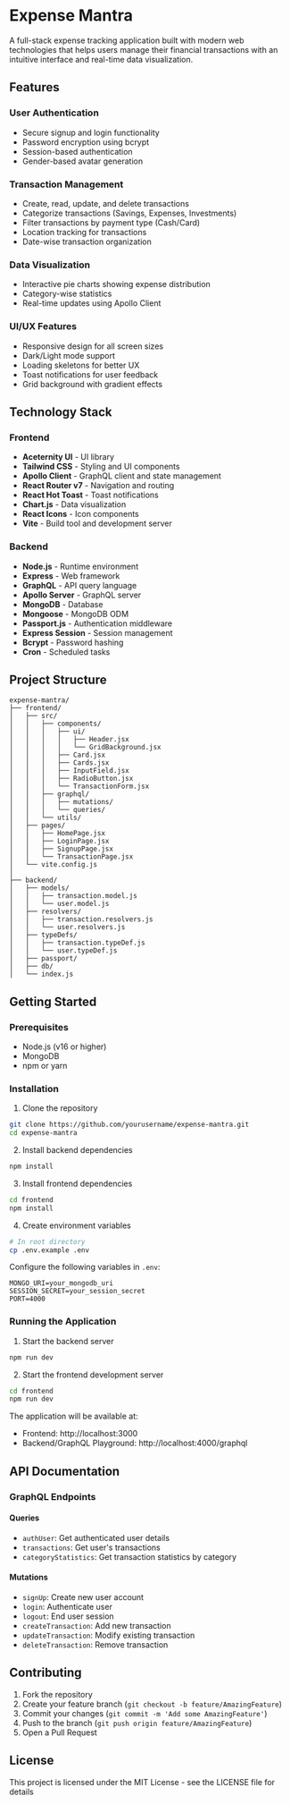 # Expense Mantra

A full-stack expense tracking application built with modern web technologies that helps users manage their financial transactions with an intuitive interface and real-time data visualization.

## Features

### User Authentication
- Secure signup and login functionality
- Password encryption using bcrypt
- Session-based authentication
- Gender-based avatar generation

### Transaction Management
- Create, read, update, and delete transactions
- Categorize transactions (Savings, Expenses, Investments)
- Filter transactions by payment type (Cash/Card)
- Location tracking for transactions
- Date-wise transaction organization

### Data Visualization
- Interactive pie charts showing expense distribution
- Category-wise statistics
- Real-time updates using Apollo Client

### UI/UX Features
- Responsive design for all screen sizes
- Dark/Light mode support
- Loading skeletons for better UX
- Toast notifications for user feedback
- Grid background with gradient effects

## Technology Stack

### Frontend
- **Aceternity UI** - UI library
- **Tailwind CSS** - Styling and UI components
- **Apollo Client** - GraphQL client and state management
- **React Router v7** - Navigation and routing
- **React Hot Toast** - Toast notifications
- **Chart.js** - Data visualization
- **React Icons** - Icon components
- **Vite** - Build tool and development server

### Backend
- **Node.js** - Runtime environment
- **Express** - Web framework
- **GraphQL** - API query language
- **Apollo Server** - GraphQL server
- **MongoDB** - Database
- **Mongoose** - MongoDB ODM
- **Passport.js** - Authentication middleware
- **Express Session** - Session management
- **Bcrypt** - Password hashing
- **Cron** - Scheduled tasks

## Project Structure

```
expense-mantra/
├── frontend/
│   ├── src/
│   │   ├── components/
│   │   │   ├── ui/
│   │   │   │   ├── Header.jsx
│   │   │   │   └── GridBackground.jsx
│   │   │   ├── Card.jsx
│   │   │   ├── Cards.jsx
│   │   │   ├── InputField.jsx
│   │   │   ├── RadioButton.jsx
│   │   │   └── TransactionForm.jsx
│   │   ├── graphql/
│   │   │   ├── mutations/
│   │   │   └── queries/
│   │   └── utils/
│   ├── pages/
│   │   ├── HomePage.jsx
│   │   ├── LoginPage.jsx
│   │   ├── SignupPage.jsx
│   │   └── TransactionPage.jsx
│   └── vite.config.js
│
├── backend/
│   ├── models/
│   │   ├── transaction.model.js
│   │   └── user.model.js
│   ├── resolvers/
│   │   ├── transaction.resolvers.js
│   │   └── user.resolvers.js
│   ├── typeDefs/
│   │   ├── transaction.typeDef.js
│   │   └── user.typeDef.js
│   ├── passport/
│   ├── db/
│   └── index.js
```

## Getting Started

### Prerequisites
- Node.js (v16 or higher)
- MongoDB
- npm or yarn

### Installation

1. Clone the repository
```bash
git clone https://github.com/yourusername/expense-mantra.git
cd expense-mantra
```

2. Install backend dependencies
```bash
npm install
```

3. Install frontend dependencies
```bash
cd frontend
npm install
```

4. Create environment variables
```bash
# In root directory
cp .env.example .env
```

Configure the following variables in `.env`:
```env
MONGO_URI=your_mongodb_uri
SESSION_SECRET=your_session_secret
PORT=4000
```

### Running the Application

1. Start the backend server
```bash
npm run dev
```

2. Start the frontend development server
```bash
cd frontend
npm run dev
```

The application will be available at:
- Frontend: http://localhost:3000
- Backend/GraphQL Playground: http://localhost:4000/graphql

## API Documentation

### GraphQL Endpoints

#### Queries
- `authUser`: Get authenticated user details
- `transactions`: Get user's transactions
- `categoryStatistics`: Get transaction statistics by category

#### Mutations
- `signUp`: Create new user account
- `login`: Authenticate user
- `logout`: End user session
- `createTransaction`: Add new transaction
- `updateTransaction`: Modify existing transaction
- `deleteTransaction`: Remove transaction

## Contributing

1. Fork the repository
2. Create your feature branch (`git checkout -b feature/AmazingFeature`)
3. Commit your changes (`git commit -m 'Add some AmazingFeature'`)
4. Push to the branch (`git push origin feature/AmazingFeature`)
5. Open a Pull Request

## License

This project is licensed under the MIT License - see the LICENSE file for details
